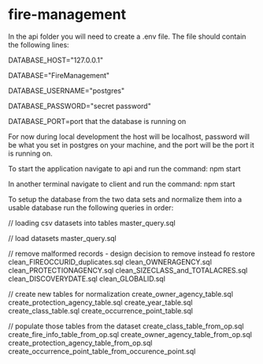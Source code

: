 # fire-management


In the api folder you will need to create a .env file. The file should contain the following lines:

DATABASE_HOST="127.0.0.1"

DATABASE="FireManagement"

DATABASE_USERNAME="postgres"

DATABASE_PASSWORD="secret password"

DATABASE_PORT=port that the database is running on

For now during local development the host will be localhost, password will be what you set in postgres on your machine, and the port will be the port it is running on.

To start the application navigate to api and run the command:
  npm start
  
In another terminal navigate to client and run the command:
  npm start
  


To setup the database from the two data sets and normalize them into a usable database run the following queries in order:

// loading csv datasets into tables
master_query.sql

// load datasets
master_query.sql

// remove malformed records - design decision to remove instead fo restore 
clean_FIREOCCURID_duplicates.sql
clean_OWNERAGENCY.sql
clean_PROTECTIONAGENCY.sql
clean_SIZECLASS_and_TOTALACRES.sql
clean_DISCOVERYDATE.sql
clean_GLOBALID.sql


// create new tables for normalization
create_owner_agency_table.sql
create_protection_agency_table.sql
create_year_table.sql
create_class_table.sql
create_occurrence_point_table.sql

// populate those tables from the dataset
create_class_table_from_op.sql
create_fire_info_table_from_op.sql
create_owner_agency_table_from_op.sql
create_protection_agency_table_from_op.sql
create_occurrence_point_table_from_occurence_point.sql


